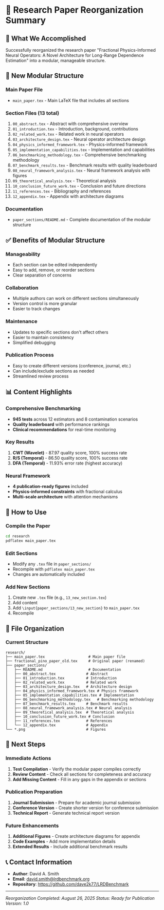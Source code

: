# 📄 **Research Paper Reorganization Summary**

## 🎯 **What We Accomplished**

Successfully reorganized the research paper "Fractional Physics-Informed Neural Operators: A Novel Architecture for Long-Range Dependence Estimation" into a modular, manageable structure.

## 📁 **New Modular Structure**

### **Main Paper File**
- `main_paper.tex` - Main LaTeX file that includes all sections

### **Section Files (13 total)**
1. `00_abstract.tex` - Abstract with comprehensive overview
2. `01_introduction.tex` - Introduction, background, contributions
3. `02_related_work.tex` - Related work in neural operators
4. `03_architecture_design.tex` - Neural operator architecture design
5. `04_physics_informed_framework.tex` - Physics-informed framework
6. `05_implementation_capabilities.tex` - Implementation and capabilities
7. `06_benchmarking_methodology.tex` - Comprehensive benchmarking methodology
8. `07_benchmark_results.tex` - Benchmark results with quality leaderboard
9. `08_neural_framework_analysis.tex` - Neural framework analysis with figures
10. `09_theoretical_analysis.tex` - Theoretical analysis
11. `10_conclusion_future_work.tex` - Conclusion and future directions
12. `11_references.tex` - Bibliography and references
13. `12_appendix.tex` - Appendix with architecture diagrams

### **Documentation**
- `paper_sections/README.md` - Complete documentation of the modular structure

## ✅ **Benefits of Modular Structure**

### **Manageability**
- Each section can be edited independently
- Easy to add, remove, or reorder sections
- Clear separation of concerns

### **Collaboration**
- Multiple authors can work on different sections simultaneously
- Version control is more granular
- Easier to track changes

### **Maintenance**
- Updates to specific sections don't affect others
- Easier to maintain consistency
- Simplified debugging

### **Publication Process**
- Easy to create different versions (conference, journal, etc.)
- Can include/exclude sections as needed
- Streamlined review process

## 📊 **Content Highlights**

### **Comprehensive Benchmarking**
- **945 tests** across 12 estimators and 8 contamination scenarios
- **Quality leaderboard** with performance rankings
- **Clinical recommendations** for real-time monitoring

### **Key Results**
1. **CWT (Wavelet)** - 87.97 quality score, 100% success rate
2. **R/S (Temporal)** - 86.50 quality score, 100% success rate
3. **DFA (Temporal)** - 11.93% error rate (highest accuracy)

### **Neural Framework**
- **4 publication-ready figures** included
- **Physics-informed constraints** with fractional calculus
- **Multi-scale architecture** with attention mechanisms

## 🚀 **How to Use**

### **Compile the Paper**
```bash
cd research
pdflatex main_paper.tex
```

### **Edit Sections**
- Modify any `.tex` file in `paper_sections/`
- Recompile with `pdflatex main_paper.tex`
- Changes are automatically included

### **Add New Sections**
1. Create new `.tex` file (e.g., `13_new_section.tex`)
2. Add content
3. Add `\input{paper_sections/13_new_section}` to `main_paper.tex`
4. Recompile

## 📝 **File Organization**

### **Current Structure**
```
research/
├── main_paper.tex                    # Main paper file
├── fractional_pino_paper_old.tex     # Original paper (renamed)
├── paper_sections/
│   ├── README.md                     # Documentation
│   ├── 00_abstract.tex              # Abstract
│   ├── 01_introduction.tex          # Introduction
│   ├── 02_related_work.tex          # Related work
│   ├── 03_architecture_design.tex   # Architecture design
│   ├── 04_physics_informed_framework.tex # Physics framework
│   ├── 05_implementation_capabilities.tex # Implementation
│   ├── 06_benchmarking_methodology.tex   # Benchmarking methodology
│   ├── 07_benchmark_results.tex     # Benchmark results
│   ├── 08_neural_framework_analysis.tex # Neural analysis
│   ├── 09_theoretical_analysis.tex  # Theoretical analysis
│   ├── 10_conclusion_future_work.tex # Conclusion
│   ├── 11_references.tex            # References
│   └── 12_appendix.tex              # Appendix
└── *.png                            # Figures
```

## 🎯 **Next Steps**

### **Immediate Actions**
1. **Test Compilation** - Verify the modular paper compiles correctly
2. **Review Content** - Check all sections for completeness and accuracy
3. **Add Missing Content** - Fill in any gaps in the appendix or sections

### **Publication Preparation**
1. **Journal Submission** - Prepare for academic journal submission
2. **Conference Version** - Create shorter version for conference submission
3. **Technical Report** - Generate technical report version

### **Future Enhancements**
1. **Additional Figures** - Create architecture diagrams for appendix
2. **Code Examples** - Add more implementation details
3. **Extended Results** - Include additional benchmark results

## 📞 **Contact Information**

- **Author**: David A. Smith
- **Email**: david.smith@lrdbenchmark.org
- **Repository**: https://github.com/dave2k77/LRDBenchmark

---

*Reorganization Completed: August 26, 2025*
*Status: Ready for Publication*
*Version: 1.0*
